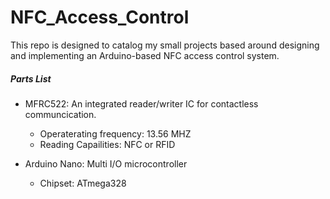 # NFC_Access_Control

This repo is designed to catalog my small projects based around designing and implementing an Arduino-based NFC access control system.

##### Parts List
- MFRC522: An integrated reader/writer IC for contactless communcication.
  - Operaterating frequency: 13.56 MHZ
  - Reading Capailities: NFC or RFID

- Arduino Nano: Multi I/O microcontroller
  - Chipset: ATmega328
